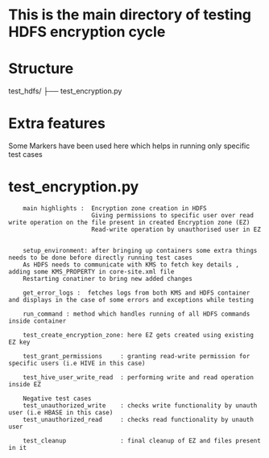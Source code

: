 # This is the main directory of testing HDFS encryption cycle 

# Structure
test_hdfs/
├── test_encryption.py

# Extra features
Some Markers have been used here which helps in running only specific test cases

# test_encryption.py
        
        main highlights :  Encryption zone creation in HDFS 
                           Giving permissions to specific user over read write operation on the file present in created Encryption zone (EZ)
                           Read-write operation by unauthorised user in EZ


        setup_environment: after bringing up containers some extra things needs to be done before directly running test cases
        As HDFS needs to communicate with KMS to fetch key details , adding some KMS_PROPERTY in core-site.xml file
        Restarting conatiner to bring new added changes

        get_error_logs :  fetches logs from both KMS and HDFS container and displays in the case of some errors and exceptions while testing

        run_command : method which handles running of all HDFS commands inside container

        test_create_encryption_zone: here EZ gets created using existing EZ key

        test_grant_permissions     : granting read-write permission for specific users (i.e HIVE in this case)

        test_hive_user_write_read  : performing write and read operation inside EZ

        Negative test cases
        test_unauthorized_write    : checks write functionality by unauth user (i.e HBASE in this case)
        test_unauthorized_read     : checks read functionality by unauth user

        test_cleanup               : final cleanup of EZ and files present in it




